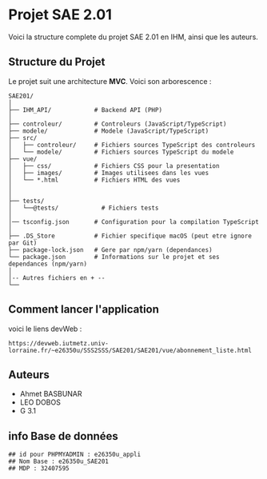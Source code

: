 # Projet SAE 2.01

Voici la structure complete du projet SAE 2.01 en IHM, ainsi que les auteurs.

## Structure du Projet ##

Le projet suit une architecture **MVC**. Voici son arborescence :

```
SAE201/
│
├── IHM_API/            # Backend API (PHP) 
│
├── controleur/         # Controleurs (JavaScript/TypeScript)
├── modele/             # Modele (JavaScript/TypeScript) 
├── src/
│   ├── controleur/     # Fichiers sources TypeScript des controleurs
│   └── modele/         # Fichiers sources TypeScript du modele
├── vue/
│   ├── css/            # Fichiers CSS pour la presentation
│   ├── images/         # Images utilisees dans les vues
│   └── *.html          # Fichiers HTML des vues
│
│
├── tests/
│   └──@tests/            # Fichiers tests
│
│── tsconfig.json       # Configuration pour la compilation TypeScript
│
├── .DS_Store           # Fichier specifique macOS (peut etre ignore par Git)
├── package-lock.json   # Gere par npm/yarn (dependances)
└── package.json        # Informations sur le projet et ses dependances (npm/yarn)
│
│-- Autres fichiers en + --
└── 

```

## Comment lancer l'application
voici le liens devWeb : 
```
https://devweb.iutmetz.univ-lorraine.fr/~e26350u/SSS2SSS/SAE201/SAE201/vue/abonnement_liste.html
```

## Auteurs

*   Ahmet BASBUNAR
*   LEO DOBOS
*   G 3.1

## info Base de données ##
```
## id pour PHPMYADMIN : e26350u_appli
## Nom Base : e26350u_SAE201
## MDP : 32407595
```

